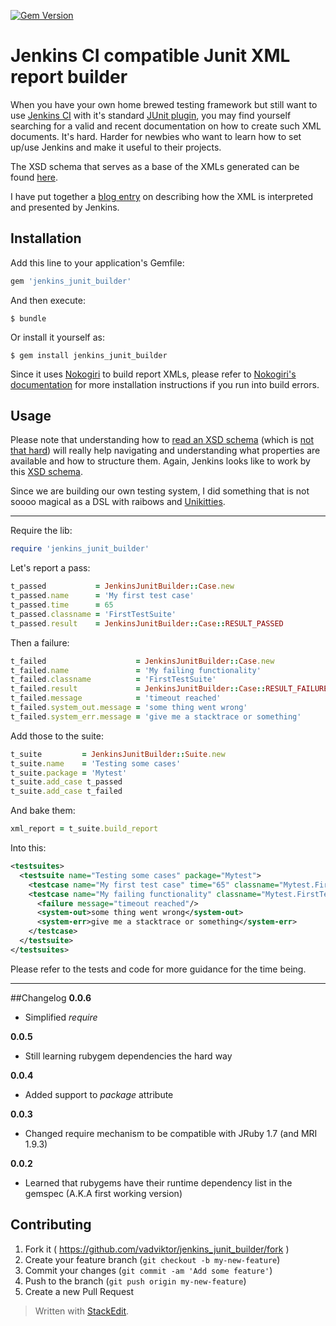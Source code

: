 [![Gem Version](https://badge.fury.io/rb/jenkins_junit_builder.svg)](http://badge.fury.io/rb/jenkins_junit_builder)

# Jenkins CI compatible Junit XML report builder

When you have your own home brewed testing framework but still want to use [Jenkins CI](http://jenkins-ci.org/) with it's standard [JUnit plugin](https://wiki.jenkins-ci.org/display/JENKINS/JUnit+Plugin), you may find yourself searching for a valid and recent documentation on how to create such XML documents. It's hard. Harder for newbies who want to learn how to set up/use Jenkins and make it useful to their projects.

The XSD schema that serves as a base of the XMLs generated can be found [here](https://svn.jenkins-ci.org/trunk/hudson/dtkit/dtkit-format/dtkit-junit-model/src/main/resources/com/thalesgroup/dtkit/junit/model/xsd/junit-7.xsd).

I have put together a [blog entry](http://ikonote.blogspot.ie/2015/03/how-to-create-jenins-ci-compatible.html) on describing how the XML is interpreted and presented by Jenkins.

## Installation

Add this line to your application's Gemfile:

```ruby
gem 'jenkins_junit_builder'
```

And then execute:

    $ bundle

Or install it yourself as:

    $ gem install jenkins_junit_builder

Since it uses [Nokogiri](http://www.nokogiri.org/) to build report XMLs, please refer to [Nokogiri's documentation](http://www.nokogiri.org/tutorials/installing_nokogiri.html) for more installation instructions if you run into build errors.


## Usage

Please note that understanding how to [read an XSD schema](http://www.w3.org/TR/xmlschema11-1/) (which is [not that hard](http://www.w3schools.com/schema/default.asp)) will really help navigating and understanding what properties are available and how to structure them.
Again, Jenkins looks like to work by this [XSD schema](https://svn.jenkins-ci.org/trunk/hudson/dtkit/dtkit-format/dtkit-junit-model/src/main/resources/com/thalesgroup/dtkit/junit/model/xsd/junit-7.xsd).

Since we are building our own testing system, I did something that is not soooo magical as a DSL with raibows and [Unikitties](http://lego.wikia.com/wiki/Unikitty).

----------

Require the lib:

```ruby
require 'jenkins_junit_builder'
```

Let's report a pass:
```ruby
t_passed           = JenkinsJunitBuilder::Case.new
t_passed.name      = 'My first test case'
t_passed.time      = 65
t_passed.classname = 'FirstTestSuite'
t_passed.result    = JenkinsJunitBuilder::Case::RESULT_PASSED
```

Then a failure:
```ruby
t_failed                    = JenkinsJunitBuilder::Case.new
t_failed.name               = 'My failing functionality'
t_failed.classname          = 'FirstTestSuite'
t_failed.result             = JenkinsJunitBuilder::Case::RESULT_FAILURE
t_failed.message            = 'timeout reached'
t_failed.system_out.message = 'some thing went wrong'
t_failed.system_err.message = 'give me a stacktrace or something'
```

Add those to the suite:
```ruby
t_suite         = JenkinsJunitBuilder::Suite.new
t_suite.name    = 'Testing some cases'
t_suite.package = 'Mytest'
t_suite.add_case t_passed
t_suite.add_case t_failed
```

And bake them:
```ruby
xml_report = t_suite.build_report
```

Into this:
```xml
<testsuites>
  <testsuite name="Testing some cases" package="Mytest">
    <testcase name="My first test case" time="65" classname="Mytest.FirstTestSuite"/>
    <testcase name="My failing functionality" classname="Mytest.FirstTestSuite">
      <failure message="timeout reached"/>
      <system-out>some thing went wrong</system-out>
      <system-err>give me a stacktrace or something</system-err>
    </testcase>
  </testsuite>
</testsuites>
```

Please refer to the tests and code for more guidance for the time being.

----------

##Changelog
**0.0.6**

 - Simplified _require_

**0.0.5**

 - Still learning rubygem dependencies the hard way
 
**0.0.4**

 - Added support to _package_ attribute
 
**0.0.3**

 - Changed require mechanism to be compatible with JRuby 1.7 (and MRI 1.9.3)
 
**0.0.2**

 - Learned that rubygems have their runtime dependency list in the gemspec (A.K.A first working version)

## Contributing

1. Fork it ( https://github.com/vadviktor/jenkins_junit_builder/fork )
2. Create your feature branch (`git checkout -b my-new-feature`)
3. Commit your changes (`git commit -am 'Add some feature'`)
4. Push to the branch (`git push origin my-new-feature`)
5. Create a new Pull Request

> Written with [StackEdit](https://stackedit.io/).